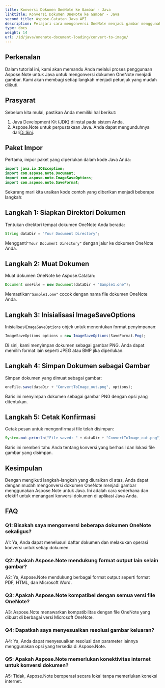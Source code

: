```yaml
---
title: Konversi Dokumen OneNote ke Gambar - Java
linktitle: Konversi Dokumen OneNote ke Gambar - Java
second_title: Aspose.Catatan Java API
description: Pelajari cara mengonversi OneNote menjadi gambar menggunakan Aspose.Note untuk Java. Ikuti langkah mudah, muat dokumen, inisialisasi opsi, dan simpan sebagai PNG.
type: docs
weight: 14
url: /id/java/onenote-document-loading/convert-to-image/
---
```

## Perkenalan

Dalam tutorial ini, kami akan memandu Anda melalui proses penggunaan Aspose.Note untuk Java untuk mengonversi dokumen OneNote menjadi gambar. Kami akan membagi setiap langkah menjadi petunjuk yang mudah diikuti.

## Prasyarat

Sebelum kita mulai, pastikan Anda memiliki hal berikut:

1. Java Development Kit (JDK) diinstal pada sistem Anda.
2.  Aspose.Note untuk perpustakaan Java. Anda dapat mengunduhnya dari[Di Sini](https://releases.aspose.com/note/java/).

## Paket Impor

Pertama, impor paket yang diperlukan dalam kode Java Anda:

```java
import java.io.IOException;
import com.aspose.note.Document;
import com.aspose.note.ImageSaveOptions;
import com.aspose.note.SaveFormat;
```

Sekarang mari kita uraikan kode contoh yang diberikan menjadi beberapa langkah:

## Langkah 1: Siapkan Direktori Dokumen

Tentukan direktori tempat dokumen OneNote Anda berada:

```java
String dataDir = "Your Document Directory";
```

 Mengganti`"Your Document Directory"` dengan jalur ke dokumen OneNote Anda.

## Langkah 2: Muat Dokumen

Muat dokumen OneNote ke Aspose.Catatan:

```java
Document oneFile = new Document(dataDir + "Sample1.one");
```

 Memastikan`"Sample1.one"` cocok dengan nama file dokumen OneNote Anda.

## Langkah 3: Inisialisasi ImageSaveOptions

 Inisialisasi`ImageSaveOptions` objek untuk menentukan format penyimpanan:

```java
ImageSaveOptions options = new ImageSaveOptions(SaveFormat.Png);
```

Di sini, kami menyimpan dokumen sebagai gambar PNG. Anda dapat memilih format lain seperti JPEG atau BMP jika diperlukan.

## Langkah 4: Simpan Dokumen sebagai Gambar

Simpan dokumen yang dimuat sebagai gambar:

```java
oneFile.save(dataDir + "ConvertToImage_out.png", options);
```

Baris ini menyimpan dokumen sebagai gambar PNG dengan opsi yang ditentukan.

## Langkah 5: Cetak Konfirmasi

Cetak pesan untuk mengonfirmasi file telah disimpan:

```java
System.out.println("File saved: " + dataDir + "ConvertToImage_out.png");
```

Baris ini memberi tahu Anda tentang konversi yang berhasil dan lokasi file gambar yang disimpan.

## Kesimpulan

Dengan mengikuti langkah-langkah yang diuraikan di atas, Anda dapat dengan mudah mengonversi dokumen OneNote menjadi gambar menggunakan Aspose.Note untuk Java. Ini adalah cara sederhana dan efektif untuk menangani konversi dokumen di aplikasi Java Anda.

## FAQ

### Q1: Bisakah saya mengonversi beberapa dokumen OneNote sekaligus?

A1: Ya, Anda dapat menelusuri daftar dokumen dan melakukan operasi konversi untuk setiap dokumen.

### Q2: Apakah Aspose.Note mendukung format output lain selain gambar?

A2: Ya, Aspose.Note mendukung berbagai format output seperti format PDF, HTML, dan Microsoft Word.

### Q3: Apakah Aspose.Note kompatibel dengan semua versi file OneNote?

A3: Aspose.Note menawarkan kompatibilitas dengan file OneNote yang dibuat di berbagai versi Microsoft OneNote.

### Q4: Dapatkah saya menyesuaikan resolusi gambar keluaran?

A4: Ya, Anda dapat menyesuaikan resolusi dan parameter lainnya menggunakan opsi yang tersedia di Aspose.Note.

### Q5: Apakah Aspose.Note memerlukan konektivitas internet untuk konversi dokumen?

A5: Tidak, Aspose.Note beroperasi secara lokal tanpa memerlukan koneksi internet.